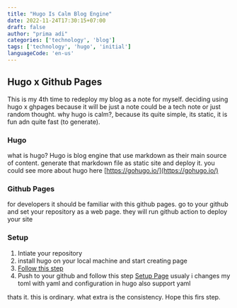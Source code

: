 ```yaml
---
title: "Hugo Is Calm Blog Engine"
date: 2022-11-24T17:30:15+07:00
draft: false
author: "prima adi"
categories: ['technology', 'blog']
tags: ['technology', 'hugo', 'initial']
languageCode: 'en-us'
---
```


## Hugo x Github Pages

This is my 4th time to redeploy my blog as a note for myself. 
deciding using hugo x ghpages because it will be just a note could be a tech note or just random thought.
why hugo is calm?, because its quite simple, its static, it is fun adn quite fast (to generate).

### Hugo

what is hugo? Hugo is blog engine that use markdown as their main source of content. generate that markdown file as static site and deploy it.
you could see more about hugo here [https://gohugo.io/](https://gohugo.io/)

### Github Pages

for developers it should be familiar with this github pages. go to your github and set your repository as a web page.
they will run github action to deploy your site

### Setup

1. Intiate your repository
2. install hugo on your local machine and start creating page 
3. [Follow this step](https://gohugo.io/getting-started/quick-start/)
4. Push to your github and follow this step [Setup Page](https://docs.github.com/en/pages/getting-started-with-github-pages/configuring-a-publishing-source-for-your-github-pages-site)
usualy i changes my toml with yaml and configuration in hugo also support yaml

thats it. 
this is ordinary. 
what extra is the consistency.
Hope this firs step.